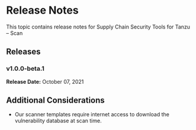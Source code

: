 # Release Notes

This topic contains release notes for Supply Chain Security Tools for Tanzu – Scan

## Releases

### v1.0.0-beta.1

**Release Date:** October 07, 2021

## Additional Considerations

* Our scanner templates require internet access to download the vulnerability database at scan time.